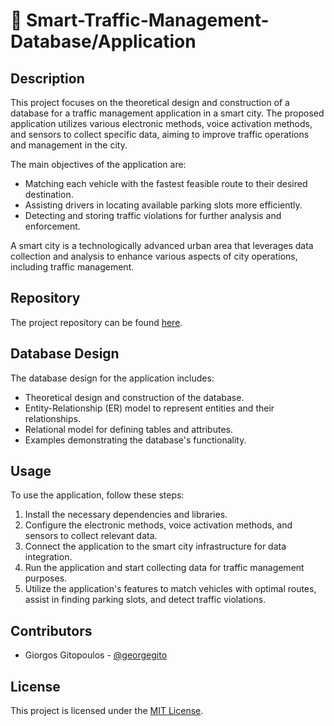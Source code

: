 # 🚦 Smart-Traffic-Management-Database/Application

## Description
This project focuses on the theoretical design and construction of a database for a traffic management application in a smart city. The proposed application utilizes various electronic methods, voice activation methods, and sensors to collect specific data, aiming to improve traffic operations and management in the city.

The main objectives of the application are:
- Matching each vehicle with the fastest feasible route to their desired destination.
- Assisting drivers in locating available parking slots more efficiently.
- Detecting and storing traffic violations for further analysis and enforcement.

A smart city is a technologically advanced urban area that leverages data collection and analysis to enhance various aspects of city operations, including traffic management.

## Repository
The project repository can be found [here](https://github.com/your-username/traffic-management-app).

## Database Design
The database design for the application includes:
- Theoretical design and construction of the database.
- Entity-Relationship (ER) model to represent entities and their relationships.
- Relational model for defining tables and attributes.
- Examples demonstrating the database's functionality.

## Usage
To use the application, follow these steps:
1. Install the necessary dependencies and libraries.
2. Configure the electronic methods, voice activation methods, and sensors to collect relevant data.
3. Connect the application to the smart city infrastructure for data integration.
4. Run the application and start collecting data for traffic management purposes.
5. Utilize the application's features to match vehicles with optimal routes, assist in finding parking slots, and detect traffic violations.

## Contributors
- Giorgos Gitopoulos - [@georgegito](https://github.com/georgegito)

## License
This project is licensed under the [MIT License](https://opensource.org/licenses/MIT).

